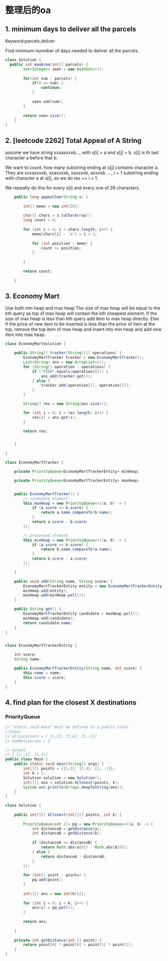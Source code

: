 # 整理后的oa

## 1. minimum days to deliver all the parcels
Keyword:parcels,deliver

Find minimum nunmber of days needed to deliver all the parcels.

```java
class Solution {
  public int maxArea(int[] parcels) {
        Set<Integer> seen = new HashSet<>();
        
        for(int num : parcels) {
            if(0 == num) {
                continue;
            }
            
            seen.add(num);
        }
        
        return seen.size();
    }
}
```


## 2. [leetcode 2262] Total Appeal of A String

assume we have string xxxaxxxxb..., with s[i] = a and s[j] = b.
s[i] is th last character a before that b.

We want to count, how many substring ending at s[j] contains character a.
They are xxxaxxxxb, xxaxxxxb, xaxxxxb, axxxxb ....,
i + 1 substring ending with character a at s[i],
so we do res += i + 1.

We repeatly do this for every s[i] and every one of 26 characters.

```java
    public long appealSum(String s) {
        
        int[] memo = new int[26];
        
        char[] chars = s.toCharArray();
        long count = 0;
        
        for (int i = 0; i < chars.length; i++) {
            memo[chars[i] - 'a'] = i + 1;
            
            for (int position : memo) {
                count += position;
            }
            
        }
        
        return count;
        
    }
```



## 3. Economy Mart

Use both min heap and max heap
The size of max heap will be equal to the kth query as top of max heap will contain the kth cheapest element.
If the size of max heap is less than kth query add item to max heap directly.
Else If the price of new item to be inserted is less than the price of item at the top, remove the top item of max heap and insert into min heap and add new item into max heap.

```java
class EconomyMartSolution {

    public String[] tracker(String[][] operations) {
        EconomyMartTracker tracker = new EconomyMartTracker();
        List<String> ans = new ArrayList<>();
        for (String[] operation : operations) {
            if ("VIEW".equals(operation[0])) {
                ans.add(tracker.get());
            } else {
                tracker.add(operation[1], operation[2]);
            }
        }

        String[] res = new String[ans.size()];

        for (int i = 0; i < res.length; i++) {
            res[i] = ans.get(i);
        }

        return res;


    }

}

class EconomyMartTracker {

    private PriorityQueue<EconomyMartTrackerEntity> minHeap;

    private PriorityQueue<EconomyMartTrackerEntity> maxHeap;


    public EconomyMartTracker() {
        // candidate element
        this.maxHeap = new PriorityQueue<>((a, b) -> {
            if (a.score == b.score) {
                return a.name.compareTo(b.name);
            }
            return a.score - b.score;
        });

        // processed element
        this.minHeap = new PriorityQueue<>((a, b) -> {
            if (a.score == b.score) {
                return b.name.compareTo(a.name);
            }
            return b.score - a.score;
        });

    }

    public void add(String name, String score) {
        EconomyMartTrackerEntity entity = new EconomyMartTrackerEntity(name, Integer.parseInt(score));
        minHeap.add(entity);
        maxHeap.add(minHeap.poll());
    }

    public String get() {
        EconomyMartTrackerEntity candidate = maxHeap.poll();
        minHeap.add(candidate);
        return candidate.name;
    }
}


class EconomyMartTrackerEntity {

    int score;
    String name;

    public EconomyMartTrackerEntity(String name, int score) {
        this.name = name;
        this.score = score;
    }
}
```





## 4. find plan for the closest X destinations


### PriorityQueue
```java
// "static void main" must be defined in a public class.
//Input
// allLocations = [ [1,2], [3,4], [1,-1]]
// numDeliveries = 2

// output
// [ [1,-1], [1,2]]
public class Main {
    public static void main(String[] args) {
        int[][] points = {{1,2}, {3,4}, {1, -1}};
        int k = 2;
        Solution solution = new Solution();
        int[][] ans = solution.kClosest(points, k);
        System.out.println(Arrays.deepToString(ans));
    }
}

class Solution {
    
    public int[][] kClosest(int[][] points, int k) {
        
        PriorityQueue<int []> pq = new PriorityQueue<>((a, b) -> {
            int distanceA = getDistance(a);
            int distanceB = getDistance(b);
            
            if (distanceA == distanceB) {
                return Math.abs(a[0]) - Math.abs(b[0]);
            } else {
                return distanceA - distanceB;
            }
        });
        
        for (int[] point : points) {
            pq.add(point);
        }
        
        int[][] ans = new int[k][2];
        
        for (int i = 0; i < k; i++) {
            ans[i] = pq.poll();
        }
        
        return ans;
        
    }
    
    private int getDistance(int [] point) {
        return point[0] * point[0] + point[1] * point[1];
    }
}
```